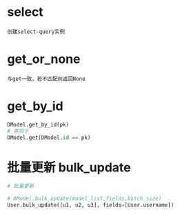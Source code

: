 
# select

	创建select-query实例

# get_or_none

	与get一致，若不匹配则返回None

# get_by_id


```python
DModel.get_by_id(pk)
# 等同于
DModel.get(DModel.id == pk)
```

# 批量更新 bulk_update

```python
# 批量更新

# DModel.bulk_update(model_list,fields,batch_size)
User.bulk_update([u1, u2, u3], fields=[User.username])
```